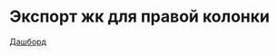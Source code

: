 # Экспорт жк для правой колонки

[Дашборд](https://grafana.vertis.yandex-team.ru/d/JZ12m4F7k/realty-sites-yt-export?orgId=1&from=now-30m&to=now)
